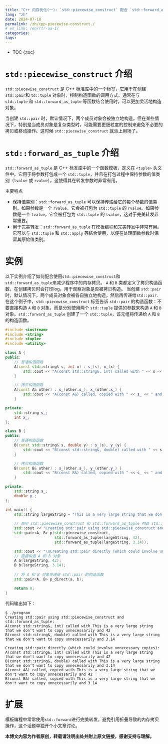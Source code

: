 ```yaml
---
title: "C++ 内存优化(一): `std::piecewise_construct` 配合 `std::forward_as_tuple`"
lang: "zh"
date: 2024-07-18
permalink: /zh/cpp-piecewise-construct./
# en_link: /en/rtr-aa-1/
categories:
tags:
---
```


<style>
body {
  font-size: 14px;
}
.container {
  max-width: 1200px;
  margin: 0 auto; /* 使页面居中 */
}
</style>

<head>
  <script>
    MathJax = {
      tex: {
        inlineMath: [['$', '$'], ['\\(', '\\)']]
      }
    };
  </script>
  <script src="https://cdn.jsdelivr.net/npm/mathjax@3/es5/tex-mml-chtml.js"></script>
</head>

* TOC
{:toc}

# `std::piecewise_construct` 介绍
`std::piecewise_construct` 是 C++ 标准库中的一个标签，它用于在创建`std::pair`和 `td::tuple` 对象时，控制构造函数的调用方式。通常在与 `std::tuple` 和 `std::forward_as_tuple` 等函数结合使用时，可以更加灵活地构造对象。

当创建 `std::pair` 时，默认情况下，两个成员对象会被独立地构造。但在某些情况下，特别是当成员对象是复杂类型时，可能需要更细粒度的控制来避免不必要的拷贝或移动操作。这时候 `std::piecewise_construct` 就派上用场了。

# `std::forward_as_tuple` 介绍
`std::forward_as_tuple` 是 C++ 标准库中的一个函数模板，定义在 `<tuple>` 头文件中。它用于将参数打包成一个 `std::tuple`，并且在打包过程中保持参数的值类别（`lvalue` 或 `rvalue`），这使得其在转发参数时非常有用。

主要特点

- 保持值类别：`std::forward_as_tuple` 可以保持传递给它的每个参数的值类别。如果参数是一个 `rvalue`，它会被打包为 `std::tuple` 的 `rvalue`。如果参数是一个 `lvalue`，它会被打包为 `std::tuple` 的 `lvalue`，这对于完美转发非常重要。
- 用于完美转发：`std::forward_as_tuple` 在模板编程和完美转发中非常有用。它可以与 `std::tuple` 和 `std::apply` 等结合使用，以便在处理函数参数时保留其原始值类别。

# 实例
以下实例介绍了如何配合使用`std::piecewise_construct`和`std::forward_as_tuple`来减少程序中的内存拷贝。
`A` 和 `B` 类都定义了拷贝构造函数，在创建拷贝时会打印log，用于观察对象是否被拷贝构造。
当创建 `std::pair` 时，默认情况下，两个成员对象会被各自独立地构造，然后再传递给`std::pair`.
在这个例子中，`std::piecewise_construct` 标签告诉 `std::pair` 的构造函数：不要直接构造 `A` 和 `B` 对象，而是分别使用两个 `std::tuple` 提供的参数来构造 `A` 和 `B` 对象。`std::forward_as_tuple` 创建了一个 `std::tuple`，该元组将传递给 `A` 和 `B` 的构造函数。
```cpp
#include <iostream>
#include <string>
#include <tuple>
#include <utility>

class A {
public:
    // 普通构造函数
    A(const std::string& s, int x) : s_(s), x_(x) {
        std::cout << "A(const std::string&, int) called with " << s << " and " << x << std::endl;
    }

    // 拷贝构造函数
    A(const A& other) : s_(other.s_), x_(other.x_) {
        std::cout << "A(const A&) called, copied with " << s_ << " and " << x_ << std::endl;
    }

private:
    std::string s_;
    int x_;
};

class B {
public:
    // 普通构造函数
    B(const std::string& s, double y) : s_(s), y_(y) {
        std::cout << "B(const std::string&, double) called with " << s << " and " << y << std::endl;
    }

    // 拷贝构造函数
    B(const B& other) : s_(other.s_), y_(other.y_) {
        std::cout << "B(const B&) called, copied with " << s_ << " and " << y_ << std::endl;
    }

private:
    std::string s_;
    double y_;
};

int main() {
    std::string largeString = "This is a very large string that we don't want to copy unnecessarily";
    
    // 使用 std::piecewise_construct 和 std::forward_as_tuple 构造 std::pair
    std::cout << "Creating std::pair using std::piecewise_construct and std::forward_as_tuple:" << std::endl;
    std::pair<A, B> p(std::piecewise_construct,
                      std::forward_as_tuple(largeString, 42),
                      std::forward_as_tuple(largeString, 3.14));

    std::cout << "\nCreating std::pair directly (which could involve unnecessary copies):" << std::endl;
    // 直接构造 A 和 B 对象
    A a(largeString, 42);
    B b(largeString, 3.14);
    
    // 将 A 和 B 对象传递给 std::pair 的构造函数
    std::pair<A, B> p_direct(a, b);

    return 0;
}

```

代码输出如下：
```shell
$ ./program
Creating std::pair using std::piecewise_construct and std::forward_as_tuple:
A(const std::string&, int) called with This is a very large string that we don't want to copy unnecessarily and 42
B(const std::string&, double) called with This is a very large string that we don't want to copy unnecessarily and 3.14

Creating std::pair directly (which could involve unnecessary copies):
A(const std::string&, int) called with This is a very large string that we don't want to copy unnecessarily and 42
B(const std::string&, double) called with This is a very large string that we don't want to copy unnecessarily and 3.14
A(const A&) called, copied with This is a very large string that we don't want to copy unnecessarily and 42
B(const B&) called, copied with This is a very large string that we don't want to copy unnecessarily and 3.14
```

# 扩展
模板编程中常常使用`std::forward`进行完美转发，避免引用折叠导致的内存拷贝操作，这个话题单独开个小文章讨论。

**本博文内容为作者原创，转载请注明出处并附上原文链接，感谢支持与理解。**